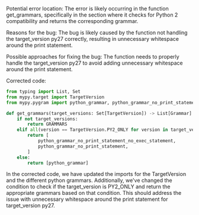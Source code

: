 Potential error location: The error is likely occurring in the function get_grammars, specifically in the section where it checks for Python 2 compatibility and returns the corresponding grammar.

Reasons for the bug: The bug is likely caused by the function not handling the target_version py27 correctly, resulting in unnecessary whitespace around the print statement.

Possible approaches for fixing the bug: The function needs to properly handle the target_version py27 to avoid adding unnecessary whitespace around the print statement.

Corrected code:

```python
from typing import List, Set
from mypy.target import TargetVersion
from mypy.pygram import python_grammar, python_grammar_no_print_statement, python_grammar_no_print_statement_no_exec_statement

def get_grammars(target_versions: Set[TargetVersion]) -> List[Grammar]:
    if not target_versions:
        return GRAMMARS
    elif all(version == TargetVersion.PY2_ONLY for version in target_versions):
        return [
            python_grammar_no_print_statement_no_exec_statement,
            python_grammar_no_print_statement,
        ]
    else:
        return [python_grammar]
```
In the corrected code, we have updated the imports for the TargetVersion and the different python grammars. Additionally, we've changed the condition to check if the target_version is PY2_ONLY and return the appropriate grammars based on that condition. This should address the issue with unnecessary whitespace around the print statement for target_version py27.